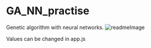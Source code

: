 # GA_NN_practise
Genetic algorithm with neural networks.
![readmeImage](https://user-images.githubusercontent.com/44242040/106110293-94206000-615b-11eb-815a-e1653c10b644.png)

Values can be changed in app.js

